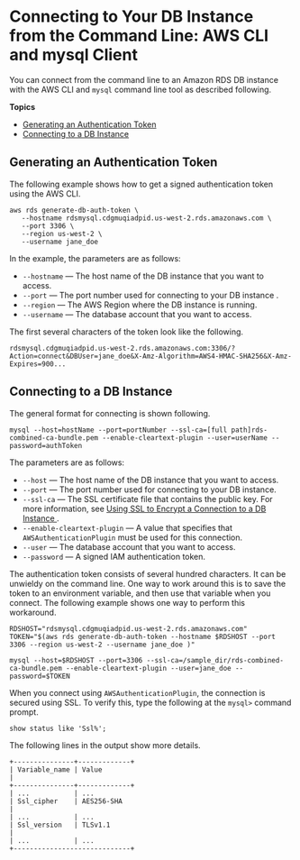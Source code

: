 # Connecting to Your DB Instance from the Command Line: AWS CLI and mysql Client<a name="UsingWithRDS.IAMDBAuth.Connecting.AWSCLI"></a>

You can connect from the command line to an Amazon RDS DB instance with the AWS CLI and `mysql` command line tool as described following\.

**Topics**
+ [Generating an Authentication Token](#UsingWithRDS.IAMDBAuth.Connecting.AWSCLI.AuthToken)
+ [Connecting to a DB Instance](#UsingWithRDS.IAMDBAuth.Connecting.AWSCLI.Connect)

## Generating an Authentication Token<a name="UsingWithRDS.IAMDBAuth.Connecting.AWSCLI.AuthToken"></a>

The following example shows how to get a signed authentication token using the AWS CLI\.

```
aws rds generate-db-auth-token \
   --hostname rdsmysql.cdgmuqiadpid.us-west-2.rds.amazonaws.com \
   --port 3306 \
   --region us-west-2 \
   --username jane_doe
```

In the example, the parameters are as follows:
+ `--hostname` — The host name of the DB instance that you want to access\.
+ `--port` — The port number used for connecting to your DB instance \.
+ `--region` — The AWS Region where the DB instance is running\. 
+ `--username` — The database account that you want to access\.

The first several characters of the token look like the following\.

```
rdsmysql.cdgmuqiadpid.us-west-2.rds.amazonaws.com:3306/?Action=connect&DBUser=jane_doe&X-Amz-Algorithm=AWS4-HMAC-SHA256&X-Amz-Expires=900...
```

## Connecting to a DB Instance<a name="UsingWithRDS.IAMDBAuth.Connecting.AWSCLI.Connect"></a>

The general format for connecting is shown following\.

```
mysql --host=hostName --port=portNumber --ssl-ca=[full path]rds-combined-ca-bundle.pem --enable-cleartext-plugin --user=userName --password=authToken
```

The parameters are as follows:
+ `--host` — The host name of the DB instance that you want to access\.
+ `--port` — The port number used for connecting to your DB instance\.
+ `--ssl-ca` — The SSL certificate file that contains the public key\. For more information, see [Using SSL to Encrypt a Connection to a DB Instance ](UsingWithRDS.SSL.md)\.
+ `--enable-cleartext-plugin` — A value that specifies that `AWSAuthenticationPlugin` must be used for this connection\.
+ `--user` — The database account that you want to access\.
+ `--password` — A signed IAM authentication token\.

The authentication token consists of several hundred characters\. It can be unwieldy on the command line\. One way to work around this is to save the token to an environment variable, and then use that variable when you connect\. The following example shows one way to perform this workaround\.

```
RDSHOST="rdsmysql.cdgmuqiadpid.us-west-2.rds.amazonaws.com"
TOKEN="$(aws rds generate-db-auth-token --hostname $RDSHOST --port 3306 --region us-west-2 --username jane_doe )"

mysql --host=$RDSHOST --port=3306 --ssl-ca=/sample_dir/rds-combined-ca-bundle.pem --enable-cleartext-plugin --user=jane_doe --password=$TOKEN
```

When you connect using `AWSAuthenticationPlugin`, the connection is secured using SSL\. To verify this, type the following at the `mysql>` command prompt\.

```
show status like 'Ssl%';
```

The following lines in the output show more details\.

```
+---------------+-------------+
| Variable_name | Value                                                                                                                                                                                                                                |
+---------------+-------------+
| ...           | ...
| Ssl_cipher    | AES256-SHA                                                                                                                                                                                                                           |
| ...           | ...
| Ssl_version   | TLSv1.1                                                                                                                                                                                                                              |
| ...           | ...
+-----------------------------+
```